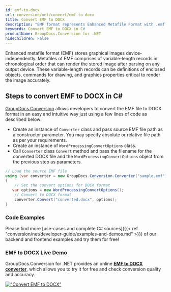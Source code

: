 ```yaml
---
id: emf-to-docx
url: conversion/net/convert/emf-to-docx
title: Convert EMF to DOCX
description: "EMF format represents Enhanced Metafile Format with .emf extension. Learn how to convert EMF to DOCX file programmatically in C# language using GroupDocs.Conversion for .NET library."
keywords: Convert EMF to DOCX in C#
productName: GroupDocs.Conversion for .NET
hideChildren: False
---
```


Enhanced metafile format (EMF) stores graphical images device-independently. Metafiles of EMF comprises of variable-length records in chronological order that can render the stored image after parsing on any output device. These variable-length records can be definitions of enclosed objects, commands for drawing, and graphics properties critical to render the image accurately.

## Steps to convert EMF to DOCX in C#

[GroupDocs.Conversion](https://products.groupdocs.com/conversion/net) allows developers to convert the EMF file to DOCX format in an easy and intuitive way just using a few lines of code as described below:

* Create an instance of `Converter` class and pass source EMF file path as a constructor parameter. You may specify absolute or relative file path as per your requirements. 
* Create an instance of `WordProcessingConvertOptions` class.
* Call `Converter` class `Convert` method and pass the filename for the converted DOCX file and the `WordProcessingConvertOptions` object from the previous step as parameters.

```csharp
// Load the source EMF file
using (var converter = new GroupDocs.Conversion.Converter("sample.emf"))
{
    // Set the convert options for DOCX format
   var options = new WordProcessingConvertOptions();
    // Convert to DOCX format
    converter.Convert("converted.docx", options);
}
```

### Code Examples

Please find more [use-cases and complete C# sources]({{< ref "conversion/net/developer-guide/examples-and-demos.md" >}}) of our backend and frontend examples and try them for free!

### EMF to DOCX Live Demo

GroupDocs.Conversion for .NET provides an online [**EMF to DOCX converter**](https://products.groupdocs.app/conversion/emf-to-docx), which allows you to try it for free and check conversion quality and accuracy.

[!["Convert EMF to DOCX"](conversion/net/images/convert-to-docx/convert-emf-to-docx.png)](https://products.groupdocs.app/conversion/emf-to-docx)